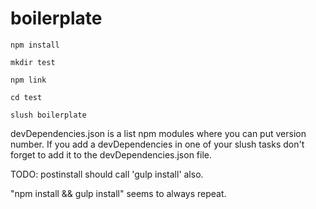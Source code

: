 # boilerplate

`npm install`

`mkdir test`

`npm link`

`cd test`

`slush boilerplate`





devDependencies.json is a list npm modules where you can put version number. If you add a devDependencies in one of your slush tasks don't forget to add it to the devDependencies.json file.

TODO:  postinstall should call 'gulp install' also.

"npm install && gulp install" seems to always repeat.
